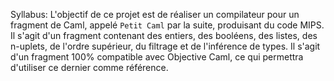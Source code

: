 Syllabus: L'objectif de ce projet est de réaliser un compilateur pour un fragment de Caml, appelé ```Petit Caml``` par la suite, produisant du code MIPS. Il s'agit d'un fragment contenant des entiers, des booléens, des listes, des n-uplets, de l'ordre supérieur, du filtrage et de l'inférence de types. Il s'agit d'un fragment 100% compatible avec Objective Caml, ce qui permettra d'utiliser ce dernier comme référence. 
